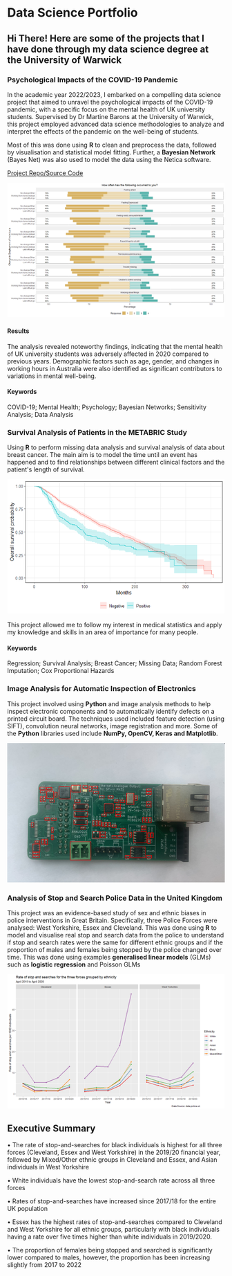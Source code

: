 # Data Science Portfolio 

## Hi There! Here are some of the projects that I have done through my data science degree at the University of Warwick

### Psychological Impacts of the COVID-19 Pandemic

In the academic year 2022/2023, I embarked on a compelling data science project that aimed to unravel the psychological impacts of the COVID-19 pandemic, with a specific focus on the mental health of UK university students. Supervised by Dr Martine Barons at the University of Warwick, this project employed advanced data science methodologies to analyze and interpret the effects of the pandemic on the well-being of students.

Most of this was done using **R** to clean and preprocess the data, followed by visualisation and statistical model fitting. Further, a **Bayesian Network** (Bayes Net) was also used to model the data using the Netica software. 

[Project Repo/Source Code](https://github.com/YousufMohammed2002/Third-Year-Project)

![Illustrative Figure](/assets-images/ChangeInEmployment.png)

#### Results

The analysis revealed noteworthy findings, indicating that the mental health of UK university students was adversely affected in 2020 compared to previous years. Demographic factors such as age, gender, and changes in working hours in Australia were also identified as significant contributors to variations in mental well-being.

#### Keywords
COVID-19; Mental Health; Psychology; Bayesian Networks; Sensitivity Analysis; Data Analysis

### Survival Analysis of Patients in the METABRIC Study

Using **R** to perform missing data analysis and survival analysis of data about breast cancer. The main aim is to model the time until an event has happened and to find relationships between different clinical factors and the patient's length of survival. 

![Illustrative Figure](/assets-images/KM2.png)

This project allowed me to follow my interest in medical statistics and apply my knowledge and skills in an area of importance for many people.

#### Keywords
Regression; Survival Analysis; Breast Cancer; Missing Data; Random Forest Imputation; Cox Proportional Hazards

### Image Analysis for Automatic Inspection of Electronics

This project involved using **Python** and image analysis methods to help inspect electronic components and to automatically identify defects on a printed circuit board. The techniques used included feature detection (using SIFT), convolution neural networks, image registration and more. Some of the **Python** libraries used include **NumPy, OpenCV, Keras and Matplotlib**.

![Illustrative Figure](/assets-images/components.png)

### Analysis of Stop and Search Police Data in the United Kingdom

This project was an evidence-based study of sex and ethnic biases in police interventions in Great Britain. Specifically, three Police Forces were analysed: West Yorkshire, Essex and Cleveland. This was done using **R** to model and visualise real stop and search data from the police to understand if stop and search rates were the same for different ethnic groups and if the proportion of males and females being stopped by the police changed over time. This was done using examples **generalised linear models** (GLMs) such as **logistic regression** and Poisson GLMs

![Illustrative Figure](/assets-images/EthnicRate.png)

## Executive Summary 
• The rate of stop-and-searches for black individuals is highest for all three forces (Cleveland, Essex and West Yorkshire) in the 2019/20 financial year, followed by Mixed/Other ethnic groups in Cleveland and Essex, and Asian individuals in West Yorkshire

• White individuals have the lowest stop-and-search rate across all three forces

• Rates of stop-and-searches have increased since 2017/18 for the entire UK population

• Essex has the highest rates of stop-and-searches compared to Cleveland and West Yorkshire for all ethnic groups, particularly with black individuals having a rate over five times higher than white individuals in 2019/2020.

• The proportion of females being stopped and searched is significantly lower compared to males, however, the proportion has been increasing slightly from 2017 to 2022
